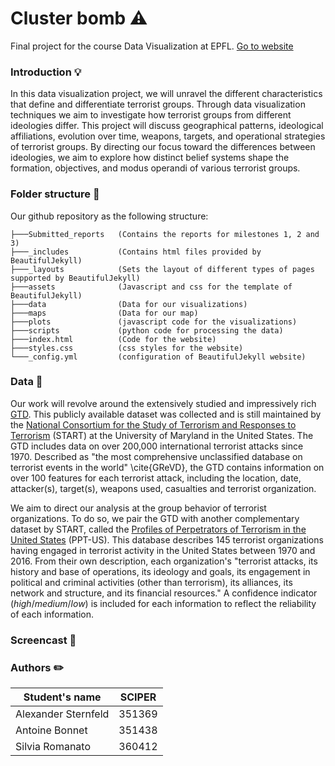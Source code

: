 # Cluster bomb :warning:
Final project for the course Data Visualization at EPFL. [Go to website](https://com-480-data-visualization.github.io/project-2023-yeravizard/)

### Introduction :bulb:
In this data visualization project, we will unravel the different characteristics that define and differentiate terrorist groups. Through data visualization techniques we aim to investigate how terrorist groups from different ideologies differ. This project will discuss geographical patterns, ideological affiliations, evolution over time, weapons, targets, and operational strategies of terrorist groups. By directing our focus toward the differences between ideologies, we aim to explore how distinct belief systems shape the formation, objectives, and modus operandi of various terrorist groups.

### Folder structure :file_folder:
Our github repository as the following structure:
```       
├───Submitted_reports   (Contains the reports for milestones 1, 2 and 3)
├───_includes           (Contains html files provided by BeautifulJekyll)
├───_layouts            (Sets the layout of different types of pages supported by BeautifulJekyll)
├───assets              (Javascript and css for the template of BeautifulJekyll)
├───data                (Data for our visualizations)
├───maps                (Data for our map)
├───plots               (javascript code for the visualizations)
├───scripts             (python code for processing the data)
├───index.html          (Code for the website)
├───styles.css          (css styles for the website)
└───_config.yml         (configuration of BeautifulJekyll website)
```

### Data :memo:

Our work will revolve around the extensively studied and impressively rich [GTD](https://www.start.umd.edu/gtd/). This publicly available dataset was collected and is still maintained by the [National Consortium for the Study of Terrorism and Responses to Terrorism](https://www.start.umd.edu) (START) at the University of Maryland in the United States. The GTD includes data on over 200,000 international terrorist attacks since 1970. Described as "the most comprehensive unclassified database on terrorist events in the world" \cite{GReVD}, the GTD contains information on over 100 features for each terrorist attack, including the location, date, attacker(s), target(s), weapons used, casualties and terrorist organization. 

We aim to direct our analysis at the group behavior of terrorist organizations. To do so, we pair the GTD  with another complementary dataset by START, called the [Profiles of Perpetrators of Terrorism in the United States](https://dataverse.harvard.edu/dataset.xhtml?persistentId=hdl%3A1902.1/17702) (PPT-US). This database describes 145 terrorist organizations having engaged in terrorist activity in the United States between 1970 and 2016. From their own description, each organization's "terrorist attacks, its history and base of operations, its ideology and goals, its engagement in political and criminal activities (other than terrorism), its alliances, its network and structure, and its financial resources." A confidence indicator (*high*/*medium*/*low*) is included for each information to reflect the reliability of each information. 

### Screencast :movie_camera:


### Authors :pencil2:

| Student's name | SCIPER |
| -------------- | ------ |
| Alexander Sternfeld | 351369 |
| Antoine Bonnet | 351438 |
| Silvia Romanato | 360412 |



